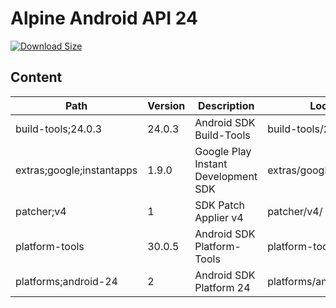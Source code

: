# Alpine Android API 24

[![Download Size](https://images.microbadger.com/badges/image/alvrme/alpine-android:android-24.svg)](https://microbadger.com/images/alvrme/alpine-android:android-24)

## Content

| Path                        | Version | Description                         | Location                     |
|-----------------------------|---------|-------------------------------------|------------------------------|
| build-tools;24.0.3          | 24.0.3  | Android SDK Build-Tools             | build-tools/24.0.3/          |
| extras;google;instantapps   | 1.9.0   | Google Play Instant Development SDK | extras/google/instantapps/   |
| patcher;v4                  | 1       | SDK Patch Applier v4                | patcher/v4/                  |
| platform-tools              | 30.0.5  | Android SDK Platform-Tools          | platform-tools/              |
| platforms;android-24        | 2       | Android SDK Platform 24             | platforms/android-24/        |
